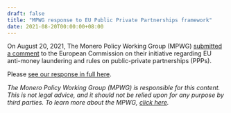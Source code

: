 ```yaml
---
draft: false
title: "MPWG response to EU Public Private Partnerships framework"
date: 2021-08-20T00:00:00+08:00
---
```


On August 20, 2021, The Monero Policy Working Group (MPWG) [submitted a comment](https://ec.europa.eu/info/law/better-regulation/have-your-say/initiatives/13152-Preventing-money-laundering-and-terrorist-financing-EU-rules-on-public-private-partnerships-PPPs-/F2667485_en) to the European Commission on their initiative regarding EU anti-money laundering and rules on public-private partnerships (PPPs).

Please [see our response in full here](https://github.com/monero-policy/docs/blob/main/MPWG_Response_to_PPP.pdf).


*The Monero Policy Working Group (MPWG) is responsible for this content. This is not legal advice, and it should not be relied upon for any purpose by third parties. To learn more about the MPWG, [click here](./posts/2019-01-01-about/).*

